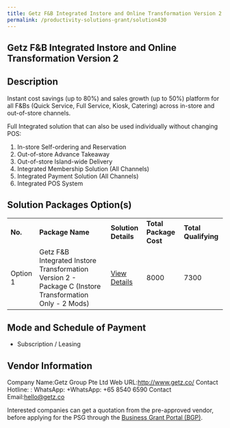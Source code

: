 ```yaml
---
title: Getz F&B Integrated Instore and Online Transformation Version 2
permalink: /productivity-solutions-grant/solution430
---
```


## Getz F&B Integrated Instore and Online Transformation Version 2

## Description

Instant cost savings (up to 80%) and sales growth (up to 50%) platform for all F&Bs (Quick Service, Full Service, Kiosk, Catering) across in-store and out-of-store channels.

Full Integrated solution that can also be used individually without changing POS:
1) In-store Self-ordering and Reservation
2) Out-of-store Advance Takeaway
3) Out-of-store Island-wide Delivery
4) Integrated Membership Solution (All Channels)
5) Integrated Payment Solution (All Channels)
6) Integrated POS System

## Solution Packages Option(s)

<table>
<tr>
<td><b>No.</b></td>
<td><b>Package Name</b></td>
<td><b>Solution Details</b></td>
<td><b>Total Package Cost</b></td>
<td><b>Total Qualifying</b></td>
</tr>
<tr>
<td>Option 1</td>
<td>Getz F&B Integrated Instore Transformation Version 2 - Package C (Instore Transformation Only - 2 Mods)</td>
<td><a href='https://www.gobusiness.gov.sg/images/psg/Desensitised_Getz_Group_Annex_3-CR_wef_10_Sept_2020.pdf'>View Details</a></td>
<td>8000</td>
<td>7300</td>
</tr>
</table>

## Mode and Schedule of Payment

 - Subscription / Leasing

## Vendor Information

 Company Name:Getz Group Pte Ltd 
Web URL:http://www.getz.co/ 
Contact Hotline: :  WhatsApp: +WhatsApp: +65 8540 6590 
Contact Email:hello@getz.co 


Interested companies can get a quotation from the pre-approved vendor, before applying for the PSG through the <a href='https://www.businessgrants.gov.sg/'>Business Grant Portal (BGP)</a>.
